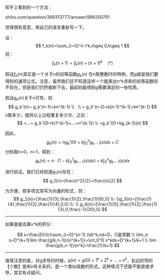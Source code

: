 知乎上看到的一个方法：

zhihu.com/question/369313777/answer/998250791

觉得很有意思，用自己的语言重新写一下。

设：
$$
f_k(n)=\sum_{i=0}^n  i^k,n\geq 0,k\geq 1
$$
则：
$$
f_k(n+1)=f_k(n)+(n+1)^k\quad(*)
$$


假设$f_k(n)$其实是一个关于n的初等函数$g_k(n)$ 在n取整数时的特例，而g就是我们要得到的通项公式。注意，虽然我们还不知道这样一个能表达n^k求和的初等函数存不存在，但是我们仍然推断下去，最起码能得到g需要满足的一些性质。




假设$g_k(n)$关于n可导，则
$$
g_k'(n)= g_k'(n-1)+kn^{k-1}
\\ . \\
= g_k'(n-2)+k(n-1)^{k-1}+kn^{k-1}
$$
n取多少，就将以上过程重复多少次，之后：
$$
=...= g_k'(0)+k(1^{k-1}+...+n^{k-1})
\\
=g_k'(0)+kg_{k-1}(n)
$$


​因此，
$$
 g_k(n)=ng_k'(0)+k\int_0^n g_{k-1}(x)dx+C
$$
分别取n=0，n=1，得到：
$$
g_k(n)=n\cdot (1-k\int^1_0 g_{k-1}(x)dx)+k\int_0^n g_{k-1}(x)dx
$$

进行验证。我们已经知道$g_1(n)$存在：
$$
g_1(n)=\frac{n^2}{2}+\frac{n}{2}
$$

为方便，把多项式简写为向量的形式，则：
$$
g_2(n)=[\frac{1}{3},\frac{1}{2},\frac{1}{6},0]
\\-
\\g_3(n)=[\frac{1}{4},\frac{1}{2},\frac{1}{4},0,0]
\\-
\\
g_4(n)=[\frac{1}{5},\frac{1}{2},\frac{1}{3},0,\frac{-1}{30},0]
$$

---

如果直接去算x^k的积分：

$$
s=\frac{D}{n}\sum_{i=0}^{n-1} (id)^k,nd=D，D是常数
\\ \lim_n s=D^{k+1}\lim \frac{g(k,n-1)}{n^{k+1}}=\int_0^D x^kdx=D^{k+1}/k+1
\\ \lim \frac{g(k,n-1)}{n^k}=\frac{1}{k+1}
$$

---


​值得注意的是，对g求导的时候，$g(n)=g(0)+1^k+2^k+...+n^k$，右边的项的【个数】是和n有关系的，是一个类似级数的形式。这种情况下还能不能直接求导，其实有点疑问。
